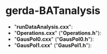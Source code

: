 # gerda-BATanalysis

* "__runDataAnalysis.cxx__":
* "__Operations.cxx__" ("__Operations.h__"):
* "__GausPol0.cxx__" ("__GausPol0.h__"):
* "__GausPol1.cxx__" ("__GausPol1.h__"):
